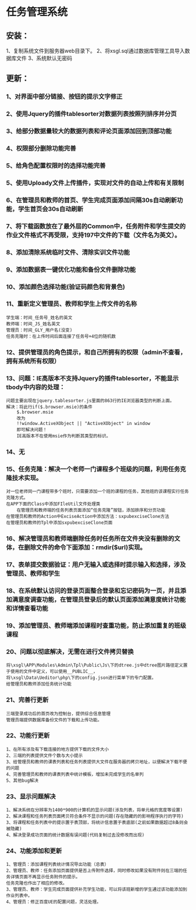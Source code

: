 # 任务管理系统

## 安装：
   1、复制系统文件到服务器web目录下。
   2、将xsgl.sql通过数据库管理工具导入数据库文件
   3、系统默认无密码
   
## 更新：
### 1、对界面中部分链接、按钮的提示文字修正
### 2、使用Jquery的插件tablesorter对数据列表按照列排序并分页
### 3、给部分数据量较大的数据列表和评论页面添加回到顶部功能
### 4、权限部分删除功能完善
### 5、给角色配置权限时的选择功能完善
### 5、使用Uploady文件上传插件，实现对文件的自动上传和有关限制
### 6、在管理员和教师的首页、学生完成页面添加间隔30s自动刷新功能，学生首页会30s自动刷新
### 7、将下载函数放在了最外层的Common中，任务附件和学生提交的作业文件格式不再受限，支持197中文件的下载（文件名为英文）。
### 8、添加清除系统临时文件、清除实训文件功能
### 9、添加数据表一键优化功能和备份文件删除功能
### 10、添加颜色选择功能(验证码颜色和背景色)
### 11、重新定义管理员、教师和学生上传文件的名称
	学生端：时间_任务号_姓名的英文
	教师端：时间_JS_姓名英文
	管理员：时间_GLY_用户名(没变)
	任务克隆时：在上传时间后面连接了任务号+4位的随机数
### 12、提供管理员的角色提示，和自己所拥有的权限（admin不查看，拥有系统所有权限）

### 13、问题：IE高版本不支持Jquery的插件tablesorter，不能显示tbody中内容的处理：
	问题主要出现在jquery.tablesorter.js里面的863行的IE浏览器类型的判断上面。
	解决：将此行if($.browser.msie)的条件
		$.browser.msie
		改为
		!!window.ActiveXObject || "ActiveXObject" in window
		即可解决问题！
		IE高版本不在使用msie作为判断其类型的标识。
### 14、无
### 15、任务克隆：解决一个老师一门课程多个班级的问题，利用任务克隆技术实现。
	对一位老师同一门课程带多个班时，只需要添加一个班的课程的任务，其他班的该课程实行任务克隆方式。
	在APP下面的Class中添加FIleUtil文件处理类
		在管理员和教师端的任务列表页面添加“任务克隆”按钮，添加排序和分页功能
	在管理员和教师的Action中ExciseAction中添加方法：sxpubexciseClone方法
	在管理员和教师的Tpl中添加sxpubexciseClone页面
	
### 16、解决管理员和教师端删除任务时任务所在文件夹没有删除的文体，在删除文件的命令下面添加：rmdir($url)实现。
### 17、表单提交数据验证：用户无输入或选择时提示输入和选择，涉及管理员、教师和学生
### 18、在系统默认访问的登录页面整合登录和忘记密码为一页，并且添加满意度调查功能，在管理员登录后的默认页面添加满意度统计功能和详情查看功能
### 19、添加管理员、教师端添加课程时查重功能，防止添加重复的班级课程


### 20、问题以彻底解决，无需在进行文件拷贝替换
	将\xsgl\APP\Modules\Admin\Tpl\Public\Js\下的dtree.js中dtree图片路径定义置于使用的文件中定义，可以使用__PUBLIC__，
	将\xsgl\Data\Ueditor\php\下的config.json进行菜单下的专门配置。
	给管理员和教师添加任务统计功能

### 21、完善行更新
	三端登录成功后的首页改为控制台，提供综合信息管理
	管理员端提供数据库备份文件的下载和上传功能。
	
### 22、功能行更新
    1、在所有涉及有下载连接的地方提供下载的文件大小
	2、三端的列表提供文件个数与大小提示
	3、给管理员和教师的课表列表和任务列表提供大文件在服务器的拷贝地址，以便解决下载不便的问题
	4、完善管理员和教师的课表列表中统计模板，增加未完成学生的名单列
	5、其他bug解决
	
### 23、显示问题解决
    1、解决系统在分辨率为1400*900的计算机的显示问题(涉及列表，将单元格的宽度等设置)
	2、解决课程和任务列表页面拷贝符合条件不显示的问题(存在隐藏的的影响程序执行的字符)
	3、将课程和任务列表中的提示置于表顶部，将统计信息置于表底部(之前如果数据超过8条则会被隐藏)
	4、解决登录成功页面的统计数据有误问题(代码复制过去没修改而出现)
	
### 24、功能添加和更新
	1、管理员：添加课程列表统计情况导出功能（总表）
	2、管理员、教师：任务添加页面提供是否上传附件选择，同时修改如果没有附件则在三端的任务详情页面不再显示任务附件的提示。
	任务克隆也作出了相应的修改。
	3、管理员、教师：学生完成页面提供补充学生功能，可以将该班新增的学生通过该功能添加到作业列表中。
	4、管理员：修正百度UE的配置问题，灵活处理。